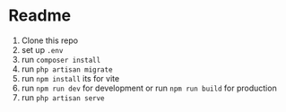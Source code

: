 # Readme 
1. Clone this repo
2. set up `.env`
2. run `composer install`
3. run `php artisan migrate`
4. run `npm install` its for vite 
5. run `npm run dev` for development or run `npm run build` for production
4. run `php artisan serve`
